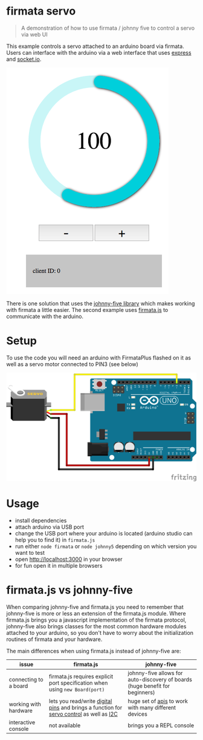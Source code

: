 firmata servo
===

> A demonstration of how to use firmata / johnny five to control a servo via web UI

This example controls a servo attached to an arduino board via firmata. Users can interface with the arduino via a web interface that uses [express](https://expressjs.com) and [socket.io](https://github.com/socketio/socket.io).

![screenshot](./screenshot.png)

There is one solution that uses the [johnny-five library](http://johnny-five.io/) which makes working with firmata a little easier. The second example uses [firmata.js](https://github.com/firmata/firmata.js/) to communicate with the arduino.

# Setup

To use the code you will need an arduino with FirmataPlus flashed on it as well as a servo motor connected to PIN3 (see below)

![components](./servo.png)

# Usage

* install dependencies
* attach arduino via USB port
* change the USB port where your arduino is located (arduino studio can help you to find it) in `firmata.js`
* run either `node firmata` or `node johnny5` depending on which version you want to test
* open [http://localhost:3000](http://localhost:3000) in your browser
* for fun open it in multiple browsers

# firmata.js vs johnny-five

When comparing johnny-five and firmata.js you need to remember that johnny-five is more or less an extension of the firmata.js module. Where firmata.js brings you a javascript implementation of the firmata protocol, johnny-five also brings classes for the most common hardware modules attached to your arduino, so you don't have to worry about the initialization routines of firmata and your hardware.

The main differences when using firmata.js instead of johnny-five are:

|  issue  |  firmata.js  | johnny-five |
| ------- | ----------- | ---------- |
| connecting to a board | firmata.js requires explicit port specification when using `new Board(port)` | johnny-five allows for auto-discovery of boards (huge benefit for beginners) |
| working with hardware | lets you read/write [digital pins](https://github.com/firmata/firmata.js/#pin) and brings a function for [servo control](https://github.com/firmata/firmata.js/#servo) as well as [I2C](https://github.com/firmata/firmata.js/#i2c) | huge set of [apis](http://johnny-five.io/api/) to work with many different devices |
| interactive console | not available | brings you a REPL console |
